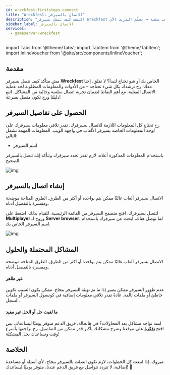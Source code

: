 ```yaml
---
id: wreckfest-firststeps-connect
title: "Wreckfest: الاتصال بالسيرفر"
description: "اكتشف كيف تتصل بسيرفر Wreckfest الخاص بك بسلاسة وحل المشكلات الشائعة لتجربة لعب سلسة → تعلّم المزيد الآن"
sidebar_label: الاتصال بالسيرفر
services:
  - gameserver-wreckfest
---
```


import Tabs from '@theme/Tabs';
import TabItem from '@theme/TabItem';
import InlineVoucher from '@site/src/components/InlineVoucher';


## مقدمة
مش متأكد كيف تتصل بسيرفر **Wreckfest** الخاص بك أو شو تحتاج لتبدأ؟ لا تقلق، إحنا معك! رح نرشدك بكل شيء تحتاجه – من الأدوات والمعلومات المطلوبة لحد عملية الاتصال الفعلية، مع أهم النقاط لضمان تجربة اتصال سلسة وخالية من المشاكل. اتبع دليلنا ورح تكون متصل بسرعة!

<InlineVoucher />



## الحصول على تفاصيل السيرفر


رح تحتاج كل المعلومات اللازمة للاتصال بسيرفرك. تقدر تلاقي معلومات سيرفرك على لوحة المعلومات الخاصة بسيرفر الألعاب في واجهة الويب. المعلومات المهمة تشمل التالي:

- اسم السيرفر


باستخدام المعلومات المذكورة أعلاه، لازم تقدر تحدد سيرفرك وتتأكد إنك تتصل بالسيرفر الصحيح.

![img](https://screensaver01.zap-hosting.com/index.php/s/PG3CHb4CS5xx4sR/preview)

## إنشاء اتصال بالسيرفر


الاتصال بسيرفر ألعاب غالبًا ممكن يتم بواحدة أو أكثر من الطرق. الطرق المتاحة موضحة ومفسرة بالتفصيل أدناه.

<Tabs>
    <TabItem value="connect_solution_server_browser_ingame" label="متصفح السيرفر (داخل اللعبة)" default>

لتتصل بسيرفرك، افتح متصفح السيرفر من القائمة الرئيسية. للقيام بذلك، اضغط على **Multiplayer** وروح لـ **Server browser**. لما توصل هناك، ابحث عن سيرفرك باستخدام اسم السيرفر الخاص بك.

![img](https://screensaver01.zap-hosting.com/index.php/s/EiMyRKBfXTBAfjf/download)

</TabItem>

</Tabs>



## المشاكل المحتملة والحلول


الاتصال بسيرفر ألعاب غالبًا ممكن يتم بواحدة أو أكثر من الطرق. الطرق المتاحة موضحة ومفسرة بالتفصيل أدناه.

#### غير ظاهر


عدم ظهور السيرفر ممكن يصير إذا ما تم تهيئة السيرفر بنجاح. ممكن يكون السبب تكوين خاطئ أو ملفات تالفة. عادةً تقدر تلاقي معلومات إضافية في كونسول السيرفر أو ملفات السجل.



#### ما لقيت حل أو الحل غير مفيد


لسه تواجه مشاكل بعد المحاولات؟ في هالحالة، فريق الدعم متوفر يوميًا ليساعدك. بس افتح **[تذكرة](https://zap-hosting.com/en/customer/support/)** على موقعنا وشرح مشكلتك بأكبر قدر ممكن من التفاصيل. رح نراجعها بأسرع وقت ونساعدك بحل المشكلة!



## الخلاصة

مبروك، إذا اتبعت كل الخطوات، لازم تكون اتصلت بالسيرفر بنجاح. لأي أسئلة أو مساعدة إضافية، لا تتردد تتواصل مع فريق الدعم عندنا، متوفر يوميًا ليساعدك! 🙂




<InlineVoucher />